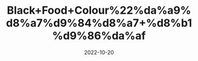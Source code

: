 ---
title: 'Black+Food+Colour%22%da%a9%d8%a7%d9%84%d8%a7+%d8%b1%d9%86%da%af'
date: '2022-10-20' 
metatag: '' 
inventory: '0' 
draft: false 
# meta description 
shortDescripton: ''
description: 'Food+Colour+%d9%81%d9%88%da%88+%da%a9%d9%84%d8%b1'
longdescription: ''
featured: True
# product Price
price: '30.0'
# Product Short Description
shortDescription: ''
productID: '77353097-6625-ED11-9968-005056B3A416'
type: 'products'
category: 'Food+Colour+%d9%81%d9%88%da%88+%da%a9%d9%84%d8%b1' 
thumnailproduct: 'https://eraconnect.blob.core.windows.net/product-images/aminsaddiquidawakhana/77353097-6625-ED11-9968-005056B3A416.webp' 
images:
  - image: 'https://eraconnect.blob.core.windows.net/product-images/aminsaddiquidawakhana/77353097-6625-ED11-9968-005056B3A416.webp'  
Variants:
---